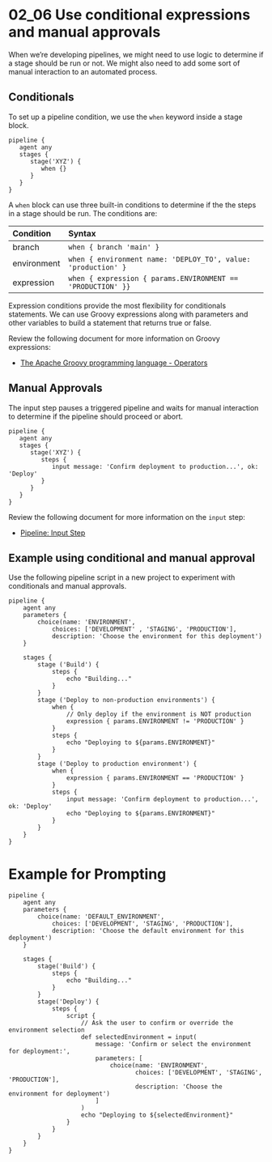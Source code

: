 # 02_06 Use conditional expressions and manual approvals
When we’re developing pipelines, we might need to use logic to determine if a stage should be run or not.  We might also need to add some sort of manual interaction to an automated process.  

## Conditionals
To set up a pipeline condition, we use the `when` keyword inside a stage block.  
```
pipeline {
   agent any
   stages {
      stage('XYZ') {
         when {}
      }
   }
}
```

A `when` block can use three built-in conditions to determine if the the steps in a stage should be run.  The conditions are:

|Condition  |Syntax                                                       |
|:----------|:------------------------------------------------------------|
|branch     |`when { branch 'main' }`                                     |
|environment|`when { environment name: 'DEPLOY_TO', value: 'production' }`|
|expression |`when { expression { params.ENVIRONMENT == 'PRODUCTION' }}`  |

Expression conditions provide the most flexibility for conditionals statements.  We can use Groovy expressions along with parameters and other variables to build a statement that returns true or false.

Review the following document for more information on Groovy expressions:
- [The Apache Groovy programming language - Operators](https://groovy-lang.org/operators.html)

## Manual Approvals
The input step pauses a triggered pipeline and waits for manual interaction to determine if the pipeline should proceed or abort.
```
pipeline {
   agent any
   stages {
      stage('XYZ') {
         steps {
            input message: 'Confirm deployment to production...', ok: 'Deploy'
         }
      }
   }
}
```
Review the following document for more information on the `input` step:
- [Pipeline: Input Step](https://www.jenkins.io/doc/pipeline/steps/pipeline-input-step/)

## Example using conditional and manual approval
Use the following pipeline script in a new project to experiment with conditionals and manual approvals.

```
pipeline {
    agent any
    parameters {
        choice(name: 'ENVIRONMENT',
            choices: ['DEVELOPMENT' , 'STAGING', 'PRODUCTION'],
            description: 'Choose the environment for this deployment')
    }

    stages {
        stage ('Build') {
            steps {
                echo "Building..."
            }
        }
        stage ('Deploy to non-production environments') {
            when {
                // Only deploy if the environment is NOT production
                expression { params.ENVIRONMENT != 'PRODUCTION' }
            }
            steps {
                echo "Deploying to ${params.ENVIRONMENT}"
            }
        }
        stage ('Deploy to production environment') {
            when {
                expression { params.ENVIRONMENT == 'PRODUCTION' }
            }
            steps {
                input message: 'Confirm deployment to production...', ok: 'Deploy'
                echo "Deploying to ${params.ENVIRONMENT}"
            }
        }
    }
}
```


# Example for Prompting

```
pipeline {
    agent any
    parameters {
        choice(name: 'DEFAULT_ENVIRONMENT',
            choices: ['DEVELOPMENT', 'STAGING', 'PRODUCTION'],
            description: 'Choose the default environment for this deployment')
    }

    stages {
        stage('Build') {
            steps {
                echo "Building..."
            }
        }
        stage('Deploy') {
            steps {
                script {
                    // Ask the user to confirm or override the environment selection
                    def selectedEnvironment = input(
                        message: 'Confirm or select the environment for deployment:',
                        parameters: [
                            choice(name: 'ENVIRONMENT', 
                                   choices: ['DEVELOPMENT', 'STAGING', 'PRODUCTION'], 
                                   description: 'Choose the environment for deployment')
                        ]
                    )
                    echo "Deploying to ${selectedEnvironment}"
                }
            }
        }
    }
}
```